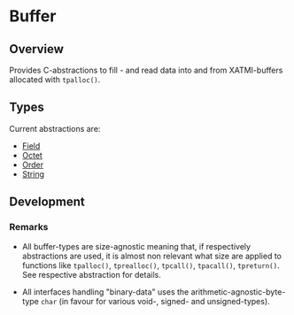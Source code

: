 # Buffer

## Overview

Provides C-abstractions to fill - and read data into and from XATMI-buffers allocated with `tpalloc()`.

## Types

Current abstractions are: 

- [Field](./documentation/field.md)
- [Octet](./documentation/octet.md)
- [Order](./documentation/order.md)
- [String](./documentation/string.md)

## Development

### Remarks

- All buffer-types are size-agnostic meaning that, if respectively abstractions are used, it is almost non relevant what size are applied to functions like `tpalloc()`, `tprealloc()`, `tpcall()`, `tpacall()`, `tpreturn()`. See respective abstraction for details.

- All interfaces handling "binary-data" uses the arithmetic-agnostic-byte-type `char` (in favour for various void-, signed- and unsigned-types).
